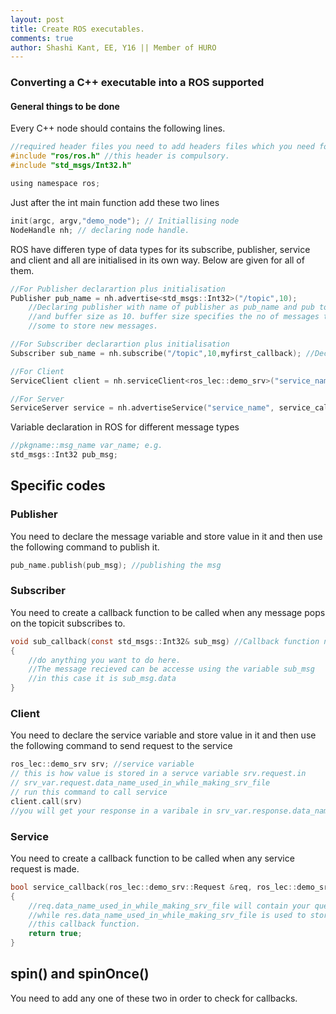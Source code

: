 ```yaml
---
layout: post
title: Create ROS executables.
comments: true
author: Shashi Kant, EE, Y16 || Member of HURO
---
```


### Converting a C++ executable into a ROS supported
#### General things to be done
Every C++ node should contains the following lines.
```c
//required header files you need to add headers files which you need for your node
#include "ros/ros.h" //this header is compulsory.
#include "std_msgs/Int32.h"

using namespace ros;
```
Just after the int main function add these two lines
```c
init(argc, argv,"demo_node"); // Initiallising node
NodeHandle nh; // declaring node handle.
```
ROS have differen type of data types for its subscribe, publisher, service and client and all are initialised in its own way. Below are given for all of them.
```c
//For Publisher declarartion plus initialisation
Publisher pub_name = nh.advertise<std_msgs::Int32>("/topic",10); 
	//Declaring publisher with name of publisher as pub_name and pub topic name as "/topic".
	//and buffer size as 10. buffer size specifies the no of messages to keep before throwing away
	//some to store new messages.

//For Subscriber declarartion plus initialisation
Subscriber sub_name = nh.subscribe("/topic",10,myfirst_callback); //Declaring subscriber with name as sub_name and sub topic name as "/topic".

//For Client
ServiceClient client = nh.serviceClient<ros_lec::demo_srv>("service_name");//declaring serviceclient variable client for service name as "sq"

//For Server
ServiceServer service = nh.advertiseService("service_name", service_callback); //declaring serviceserver variable.
```
Variable declaration in ROS for different message types
```c
//pkgname::msg_name var_name; e.g.
std_msgs::Int32 pub_msg;
```
## Specific codes
### Publisher
You need to declare the message variable and store value in it and then use the following command to publish it.
```c
pub_name.publish(pub_msg); //publishing the msg
```
### Subscriber
You need to create a callback function to be called when any message pops on the topicit subscribes to.
```c
void sub_callback(const std_msgs::Int32& sub_msg) //Callback function nd storing the recieved msg in sub_msg...
{
	//do anything you want to do here.
	//The message recieved can be accesse using the variable sub_msg
	//in this case it is sub_msg.data
}
```
### Client
You need to declare the service variable and store value in it and then use the following command to send request to the service
```c
ros_lec::demo_srv srv; //service variable
// this is how value is stored in a servce variable srv.request.in
// srv_var.request.data_name_used_in_while_making_srv_file
// run this command to call service
client.call(srv)
//you will get your response in a varibale in srv_var.response.data_name_used_in_while_making_srv_file
```
### Service
You need to create a callback function to be called when any service request is made.
```c
bool service_callback(ros_lec::demo_srv::Request &req, ros_lec::demo_srv::Response &res)
{
	//req.data_name_used_in_while_making_srv_file will contain your queried varialbe
	//while res.data_name_used_in_while_making_srv_file is used to store the response data inside 
	//this callback function.
	return true;
}
```
## spin() and spinOnce()
You need to add any one of these two in order to check for callbacks.
